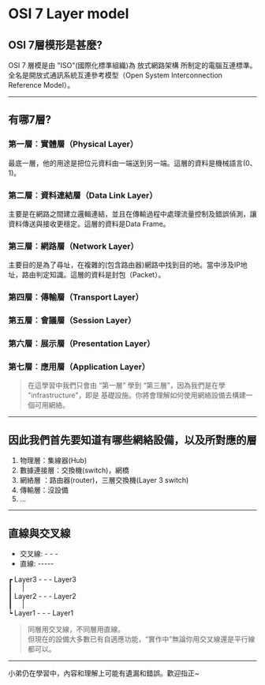 # OSI 7 Layer model

## OSI 7層模形是甚麼?
OSI 7 層模是由 "ISO"(國際化標準組織)為 放式網路架構 所制定的電腦互連標準。全名是開放式通訊系統互連參考模型（Open System Interconnection Reference Model）。

---
## 有哪7層?
### 第一層︰實體層（Physical Layer）
最底一層，他的用途是把位元資料由一端送到另一端。這層的資料是機械語言(0、1)。

### 第二層︰資料連結層（Data Link Layer）
主要是在網路之間建立邏輯連結，並且在傳輸過程中處理流量控制及錯誤偵測，讓資料傳送與接收更穩定。這層的資料是Data Frame。

### 第三層︰網路層（Network Layer）
主要目的是為了尋址，在複雜的(包含路由器)網路中找到目的地。當中涉及IP地址，路由判定知識。這層的資料是封包（Packet）。

### 第四層︰傳輸層（Transport Layer）

### 第五層︰會議層（Session Layer）

### 第六層︰展示層（Presentation Layer）

### 第七層︰應用層（Application Layer）

> 在這學習中我們只會由 “第一層” 學到 “第三層”，因為我們是在學 "infrastructure"，即是 基礎設施。你將會理解如何使用網絡設備去構建一個可用網絡。

---
## 因此我們首先要知道有哪些網絡設備，以及所對應的層
1. 物理層：集線器(Hub)
2. 數據連接層：交換機(switch)，網橋
3. 網絡層 ：路由器(router)，三層交換機(Layer 3 switch)
4. 傳輸層：沒設備
5. ...
---
## 直線與交叉線
- 交叉線: - - -
- 直線:   -----

┏ Layer3 - - - Layer3 <br>
┃&nbsp; &nbsp; &nbsp;|<br>
┃ Layer2 - - - Layer2 <br>
┃&nbsp; &nbsp; &nbsp;|<br>
┕ Layer1 - - - Layer1 <br>
> 同層用交叉線，不同層用直線。<br>
> 但現在的設備大多數已有自適應功能，“實作中”無論你用交叉線還是平行線都可以。
---
小弟仍在學習中，內容和理解上可能有遺漏和錯誤。歡迎指正~

